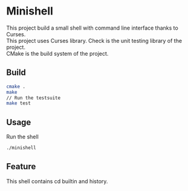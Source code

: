 # Minishell
This project build a small shell with command line interface thanks to Curses.  
This project uses Curses library.
Check is the unit testing library of the project.  
CMake is the build system of the project.
## Build

```bash
cmake .
make
// Run the testsuite
make test
```

## Usage
Run the shell
```bash
./minishell
```

## Feature
This shell contains cd builtin and history.
